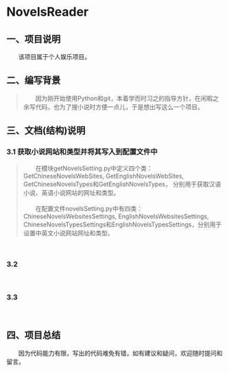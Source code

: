 # NovelsReader

## 一、项目说明
&emsp;&emsp;该项目属于个人娱乐项目。

## 二、编写背景
> &emsp;&emsp;因为刚开始使用Python和git，本着学而时习之的指导方针，在闲暇之余写代码，也为了搜小说时方便一点儿，于是想出写这么一个项目。

## 三、文档(结构)说明
### 3.1 获取小说网站和类型并将其写入到配置文件中
> &emsp;&emsp;在模块getNovelsSetting.py中定义四个类：GetChineseNovelsWebSites, GetEnglishNovelsWebSites, GetChineseNovelsTypes和GetEnglishNovelsTypes，
分别用于获取汉语小说、英语小说网站的网址和类型。\
>\
> &emsp;&emsp;在配置文件novelsSetting.py中有四类：ChineseNovelsWebsitesSettings, EnglishNovelsWebsitesSettings, ChineseNovelsTypesSettings和EnglishNovelsTypesSettings，分别用于设置中英文小说网站网址和类型。

<br/>

### 3.2 

>
<br/>

### 3.3 

>
<br/>
   




## 四、项目总结
&emsp;&emsp;因为代码能力有限，写出的代码难免有错，如有建议和疑问，欢迎随时提问和留言。
